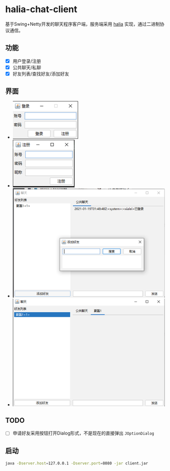 # halia-chat-client

基于Swing+Netty开发的聊天程序客户端，服务端采用 [halia](https://github.com/halia-group/halia) 实现，通过二进制协议通信。

## 功能

+ [x] 用户登录/注册
+ [x] 公共聊天/私聊
+ [x] 好友列表/查找好友/添加好友

## 界面

+ ![login](docs/login.png)
+ ![register](docs/register.png)
+ ![main](docs/main.png)
+ ![private](docs/private.png)

## TODO

+ [ ] 申请好友采用按钮打开Dialog形式，不是现在的直接弹出 `JOptionDialog`

## 启动

```bash
java -Dserver.host=127.0.0.1 -Dserver.port=8080 -jar client.jar
```